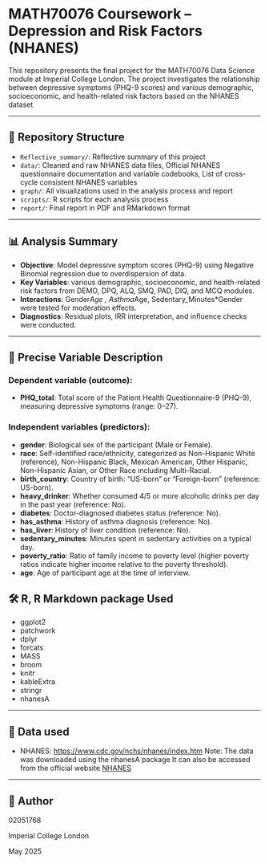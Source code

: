 # MATH70076 Coursework – Depression and Risk Factors (NHANES)

This repository presents the final project for the MATH70076 Data Science module at Imperial College London. The project investigates the relationship between depressive symptoms (PHQ-9 scores) and various demographic, socioeconomic, and health-related risk factors based on the NHANES dataset 

---

## 📁 Repository Structure

- `Reflective_summary/`: Reflective summary of this project
- `data/`: Cleaned and raw NHANES data files, Official NHANES questionnaire documentation and variable codebooks, List of cross-cycle consistent NHANES variables
- `graph/`: All visualizations used in the analysis process and report
- `scripts/`: R scripts for each analysis process
- `report/`: Final report in PDF and RMarkdown format
---

## 📊 Analysis Summary

- **Objective**: Model depressive symptom scores (PHQ-9) using Negative Binomial regression due to overdispersion of data.
- **Key Variables**: various demographic, socioeconomic, and health-related risk factors from DEMO, DPQ, ALQ, SMQ, PAD, DIQ, and MCQ modules.
- **Interactions**: Gender*Age , Asthma*Age, Sedentary_Minutes*Gender were tested for moderation effects.
- **Diagnostics**: Residual plots, IRR interpretation, and influence checks were conducted.

---

## 📄 Precise Variable Description
### Dependent variable (outcome):
- **PHQ_total**: Total score of the Patient Health Questionnaire-9 (PHQ-9), measuring depressive symptoms (range: 0–27).

### Independent variables (predictors):
- **gender**: Biological sex of the participant (Male or Female).
- **race**: Self-identified race/ethnicity, categorized as Non-Hispanic White (reference), Non-Hispanic Black, Mexican American, Other Hispanic, Non-Hispanic Asian, or Other Race including Multi-Racial.
- **birth_country**: Country of birth: “US-born” or “Foreign-born” (reference: US-born).
- **heavy_drinker**: Whether consumed 4/5 or more alcoholic drinks per day in the past year (reference: No).
- **diabetes**: Doctor-diagnosed diabetes status (reference: No).
- **has_asthma**: History of asthma diagnosis (reference: No).
- **has_liver**: History of liver condition (reference: No).
- **sedentary_minutes**: Minutes spent in sedentary activities on a typical day.
- **poverty_ratio**: Ratio of family income to poverty level (higher poverty ratios indicate higher income relative to the poverty threshold).
- **age**: Age of participant age at the time of interview.


## 🛠 R, R Markdown package Used

- ggplot2  
- patchwork  
- dplyr  
- forcats  
- MASS  
- broom  
- knitr  
- kableExtra  
- stringr
- nhanesA
---

## 📎 Data used

- NHANES: https://www.cdc.gov/nchs/nhanes/index.htm
Note: The data was downloaded using the nhanesA package It can also be accessed from the official website [NHANES](https://wwwn.cdc.gov/nchs/nhanes/)

---

## 👤 Author

02051768

Imperial College London 

May 2025
